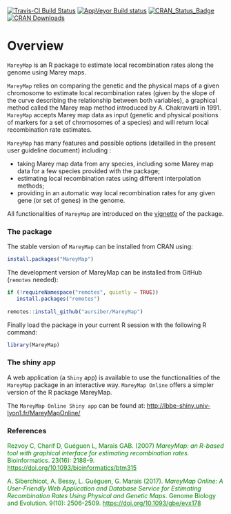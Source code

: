 [![Travis-CI Build Status](https://travis-ci.org/aursiber/MareyMap.svg?branch=master)](https://travis-ci.org/aursiber/MareyMap)
[![AppVeyor Build status](https://ci.appveyor.com/api/projects/status/40lihci6k3r2j224/branch/master?svg=true)](https://ci.appveyor.com/project/aursiber/mareymap/branch/master)
[![CRAN_Status_Badge](http://www.r-pkg.org/badges/version/MareyMap)](http://cran.r-project.org/package=MareyMap)
[![CRAN Downloads](https://cranlogs.r-pkg.org/badges/MareyMap)](https://cran.r-project.org/package=MareyMap)

# Overview

`MareyMap` is an R package to estimate local recombination rates along the genome using Marey maps.

`MareyMap` relies on comparing the genetic and the physical maps of a given chromosome to estimate local recombination rates (given by the slope of the curve describing the relationship between both variables), a graphical method called the Marey map method introduced by A. Chakravarti in 1991. `MareyMap` accepts Marey map data as input (genetic and physical positions of markers for a set of chromosomes of a species) and will return local recombination rate estimates.

`MareyMap` has many features and possible options (detailled in the present user guideline document) including :

  * taking Marey map data from any species, including some Marey map data for a few species provided with the package;
  * estimating local recombination rates using different interpolation methods;
  * providing in an automatic way local recombination rates for any given gene (or set of genes) in the genome.
  
All functionalities of `MareyMap` are introduced on the [vignette](https://cran.r-project.org/web/packages/MareyMap/vignettes/vignette.pdf) of the package.



### The package

The stable version of `MareyMap` can be installed from CRAN using:
```r
install.packages("MareyMap")
```

The development version of MareyMap can be installed from GitHub (`remotes` needed):
```r
if (!requireNamespace("remotes", quietly = TRUE))
   install.packages("remotes")
   
remotes::install_github("aursiber/MareyMap")
```

Finally load the package in your current R session with the following R command:
```r
library(MareyMap)
```



### The shiny app

A web application (a `Shiny` app) is available to use the functionalities of the `MareyMap` package in an interactive way.
`MareyMap Online` offers a simpler version of the R package MareyMap. 

The `MareyMap Online Shiny app` can be found at:
http://lbbe-shiny.univ-lyon1.fr/MareyMapOnline/




### References
<p style="color:green;">Rezvoy C, Charif D, Guéguen L, Marais GAB. (2007) <i>MareyMap: an R-based tool with graphical interface for estimating recombination rates.</i> Bioinformatics. 23(16): 2188-9. <a href="https://doi.org/10.1093/bioinformatics/btm315" style="text-decoration:underline; color:green;" target="_blank">https://doi.org/10.1093/bioinformatics/btm315</a></p>

<p style="color:green;">A. Siberchicot, A. Bessy, L. Guéguen, G. Marais (2017). <i>MareyMap Online: A User-Friendly Web Application and Database Service for Estimating Recombination Rates Using Physical and Genetic Maps</i>. Genome Biology and Evolution. 9(10): 2506-2509. <a href="https://doi.org/10.1093/gbe/evx178" style="text-decoration:underline; color:green;" target="_blank">https://doi.org/10.1093/gbe/evx178</a></p>


